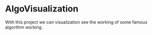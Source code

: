 # AlgoVisualization
With this project we can visualization see the working of some famous algorithm working .
